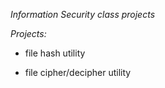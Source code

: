 *Information Security class projects*

*Projects:*

* file hash utility

* file cipher/decipher utility